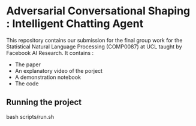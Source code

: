 # Adversarial Conversational Shaping : Intelligent Chatting Agent 

This repository contains our submission for the final group work for the Statistical Natural Language Processing (COMP0087) at UCL taught by Facebook AI Research. It contains : 

- The paper 
- An explanatory video of the porject
- A demonstration notebook
- The code 

## Running the project 
bash scripts/run.sh
